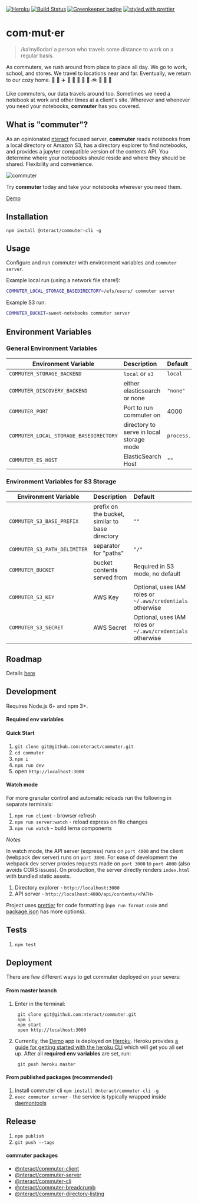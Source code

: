 [![Heroku](https://heroku-badge.herokuapp.com/?app=nteract-commuter&svg=1)](https://nteract-commuter.herokuapp.com/)
[![Build Status](https://travis-ci.org/nteract/commuter.svg?branch=master)](https://travis-ci.org/nteract/commuter)
[![Greenkeeper badge](https://badges.greenkeeper.io/nteract/commuter.svg)](https://greenkeeper.io/)
[![styled with prettier](https://img.shields.io/badge/styled_with-prettier-ff69b4.svg)](https://github.com/prettier/prettier)

# com·mut·er

> /kəˈmyo͞odər/
> a person who travels some distance to work on a regular basis.

As commuters, we rush around from place to place all day. We go to work,
school, and stores. We travel to locations near and far. Eventually, we
return to our cozy home. :car: :office: :airplane: :tokyo_tower: :bullettrain_side: :department_store: :bus: :school: :bike: :city_sunset: :runner: :house_with_garden:

Like commuters, our data travels around too. Sometimes we need a notebook at
work and other times at a client's site. Wherever and whenever you need your
notebooks, **commuter** has you covered.

## What is "commuter"?

As an opinionated [nteract](https://nteract.io) focused server, **commuter**
reads notebooks from a local directory or Amazon S3, has a directory explorer to find notebooks,
and provides a jupyter compatible version of the contents API. You determine
where your notebooks should reside and where they should be shared. Flexibility
and convenience.

![commuter](https://cloud.githubusercontent.com/assets/836375/23089382/e330effa-f53c-11e6-85d0-7561ccdbe163.gif)

Try **commuter** today and take your notebooks wherever you need them.

[Demo](https://nteract-commuter.herokuapp.com/)

## Installation

```
npm install @nteract/commuter-cli -g
```

## Usage

Configure and run commuter with environment variables and `commuter server`.

Example local run (using a network file share!):

```sh
COMMUTER_LOCAL_STORAGE_BASEDIRECTORY=/efs/users/ commuter server
```

Example S3 run:

```sh
COMMUTER_BUCKET=sweet-notebooks commuter server
```

## Environment Variables

### General Environment Variables

| Environment Variable | Description | Default |
| ------------  | :------------ |:------------ |
| `COMMUTER_STORAGE_BACKEND` | `local` or `s3` | `local` |
| `COMMUTER_DISCOVERY_BACKEND` | either elasticsearch or none | `"none"` |
| `COMMUTER_PORT` | Port to run commuter on | 4000 |
| `COMMUTER_LOCAL_STORAGE_BASEDIRECTORY` | directory to serve in local storage mode | `process.cwd()` |
| `COMMUTER_ES_HOST` | ElasticSearch Host | `""` |

### Environment Variables for S3 Storage

| Environment Variable | Description | Default |
| ------------  | :------------ |:------------ |
| `COMMUTER_S3_BASE_PREFIX` | prefix on the bucket, similar to base directory | `""` |
| `COMMUTER_S3_PATH_DELIMITER` | separator for "paths" | `"/"` |
| `COMMUTER_BUCKET` | bucket contents served from | Required in S3 mode, no default|
| `COMMUTER_S3_KEY` | AWS Key | Optional, uses IAM roles or `~/.aws/credentials` otherwise |
| `COMMUTER_S3_SECRET` | AWS Secret | Optional, uses IAM roles or `~/.aws/credentials` otherwise |

## Roadmap

Details [here](https://github.com/nteract/commuter/blob/master/ROADMAP.md)

## Development

Requires Node.js 6+ and npm 3+.

#### Required env variables

#### Quick Start

1. `git clone git@github.com:nteract/commuter.git`
1. `cd commuter`
1. `npm i`
1. `npm run dev`
1. open `http://localhost:3000`

#### Watch mode
For more granular control and automatic reloads run the following in separate terminals:

1. `npm run client` - browser refresh
1. `npm run server:watch` - reload express on file changes
1. `npm run watch` - build lerna components

*Notes*

In watch mode, the API server (express) runs on `port 4000` and the client (webpack dev server) runs on `port 3000`.
For ease of development the webpack dev server proxies requests made on `port 3000` to `port 4000` (also avoids CORS issues).
On production, the server directly renders `index.html` with bundled static assets.

1. Directory explorer - `http://localhost:3000`
1. API server - `http://localhost:4000/api/contents/<PATH>`

Project uses [prettier](https://github.com/jlongster/prettier) for code formatting (`npm run format:code` and [package.json](https://github.com/nteract/commuter/blob/master/package.json) has more options).

## Tests

1. `npm test`

## Deployment

There are few different ways to get commuter deployed on your severs:

#### From master branch

1. Enter in the terminal:

        git clone git@github.com:nteract/commuter.git
        npm i
        npm start
        open http://localhost:3000


1. Currently, the [Demo](https://nteract-commuter.herokuapp.com/) app is deployed on [Heroku](https://www.heroku.com/).
Heroku provides [a guide for getting started with the heroku CLI](https://devcenter.heroku.com/articles/getting-started-with-nodejs#introduction) which will get you
all set up. After all **required env variables** are set, run:

        git push heroku master

#### From published packages (**recommended**)
  1. Install commuter cli `npm install @nteract/commuter-cli -g`
  1. `exec commuter server` - the service is typically wrapped inside [daemontools](https://cr.yp.to/daemontools.html)

## Release

1. `npm publish`
1. `git push --tags`

#### commuter packages
* [@nteract/commuter-client](https://www.npmjs.com/package/@nteract/commuter-client)
* [@nteract/commuter-server](https://www.npmjs.com/package/@nteract/commuter-server)
* [@nteract/commuter-cli](https://www.npmjs.com/package/@nteract/commuter-cli)
* [@nteract/commuter-breadcrumb](https://www.npmjs.com/package/@nteract/commuter-breadcrumb)
* [@nteract/commuter-directory-listing](https://www.npmjs.com/package/@nteract/commuter-directory-listing)
